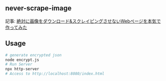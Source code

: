 ## never-scrape-image

記事: [絶対に画像をダウンロード&スクレイピングさせないWebページを本気で作ってみた](https://blog.potproject.net/2023/05/26/never-scrape-image/)

## Usage

```bash
# generate encrypted json
node encrypt.js
# Run Server
npx http-server
# Access to http://localhost:8080/index.html
```